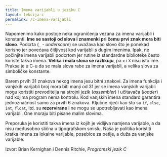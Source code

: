 ```yaml
---
title: Imena varijabli u jeziku C
layout: lekcija-c
permalink: /c-imena-varijabli
---
```


Napomenimo kako postoje neka ograničenja vezana za imena varijabli i konstanti. **Ime se sastoji od slova i znamenki pri čemu prvi znak mora biti slovo**. Podcrta (`_` - *underscore*) se uvažava kao slovo što je ponekad korisno jer povećava čitljivost kod varijabli s dugim imenima. Ipak, ne počinjite imena varijabli podcrtom jer rutine iz standardne biblioteke često koriste takva imena. **Velika i mala slova se razlikuju**, pa `x` i `X` nisu isto ime. Praksa je u C-u da se mala slova rabe za imena varijabli, a velika slova za simboličke konstante.

Barem prvih 31 znakova nekog imena jesu bitni znakovi. Za imena funkcija i vanjskih varijabli broj mora biti manji od 31 jer se imena vanjskih varijabli mogu koristiti prevoditelja na strojni jezik (*assembler*) i učitavača (*loader*) nad kojima program nema kontrolu. Kod vanjskih imena standard garantira jednoznačnost samo za prvih 6 znakova. Ključne riječi kao što su `if`, `else`, `int`, `float`, itd. su **rezervirane** i ne mogu se upotrebljavati kao imena varijabli. One moraju biti pisane malim slovima.

Preporuka je koristiti takva imena iz kojih je vidljiva namjena varijable, a da nisu međusobno slična u tipografskom smislu. Naša je politika koristiti kratka imena za lokalne varijable, posebice za petlje, a duža za vanjske varijable.


Izvor: Brian Kernighan i Dennis Ritchie, *Programski jezik C*
